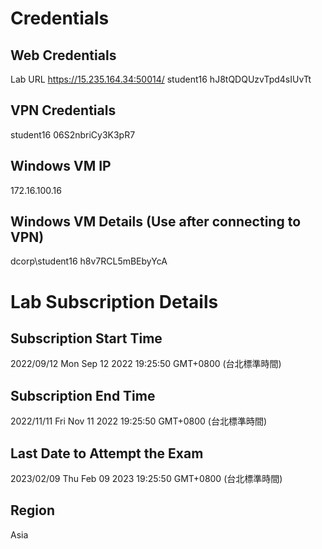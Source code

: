 # Credentials
## Web Credentials
Lab URL
https://15.235.164.34:50014/ 
student16
hJ8tQDQUzvTpd4sIUvTt



## VPN Credentials
student16
06S2nbriCy3K3pR7



## Windows VM IP
172.16.100.16 

## Windows VM Details (Use after connecting to VPN)
dcorp\student16
h8v7RCL5mBEbyYcA





# Lab Subscription Details

## Subscription Start Time
2022/09/12
Mon Sep 12 2022 19:25:50 GMT+0800 (台北標準時間)

## Subscription End Time
2022/11/11
Fri Nov 11 2022 19:25:50 GMT+0800 (台北標準時間)

## Last Date to Attempt the Exam
2023/02/09
Thu Feb 09 2023 19:25:50 GMT+0800 (台北標準時間)

## Region
Asia